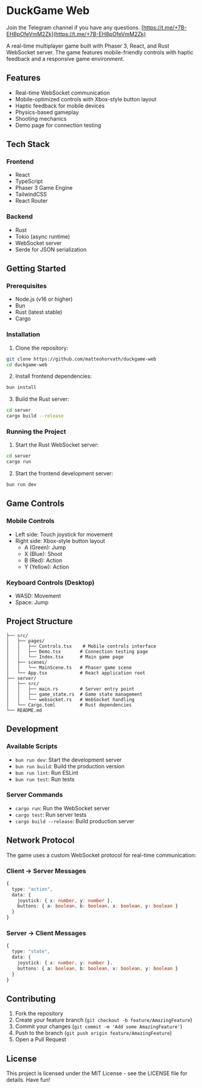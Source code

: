 # DuckGame Web

Join the Telegram channel if you have any questions.
[https://t.me/+7B-EH8pOfeVmM2Zk](https://t.me/+7B-EH8pOfeVmM2Zk)

A real-time multiplayer game built with Phaser 3, React, and Rust WebSocket server. The game features mobile-friendly controls with haptic feedback and a responsive game environment.

## Features

- Real-time WebSocket communication
- Mobile-optimized controls with Xbox-style button layout
- Haptic feedback for mobile devices
- Physics-based gameplay
- Shooting mechanics
- Demo page for connection testing

## Tech Stack

### Frontend

- React
- TypeScript
- Phaser 3 Game Engine
- TailwindCSS
- React Router

### Backend

- Rust
- Tokio (async runtime)
- WebSocket server
- Serde for JSON serialization

## Getting Started

### Prerequisites

- Node.js (v16 or higher)
- Bun
- Rust (latest stable)
- Cargo

### Installation

1. Clone the repository:

```bash
git clone https://github.com/matteohorvath/duckgame-web
cd duckgame-web
```

2. Install frontend dependencies:

```bash
bun install
```

3. Build the Rust server:

```bash
cd server
cargo build --release
```

### Running the Project

1. Start the Rust WebSocket server:

```bash
cd server
cargo run
```

2. Start the frontend development server:

```bash
bun run dev
```

## Game Controls

### Mobile Controls

- Left side: Touch joystick for movement
- Right side: Xbox-style button layout
  - A (Green): Jump
  - X (Blue): Shoot
  - B (Red): Action
  - Y (Yellow): Action

### Keyboard Controls (Desktop)

- WASD: Movement
- Space: Jump

## Project Structure

```
├── src/
│   ├── pages/
│   │   ├── Controls.tsx    # Mobile controls interface
│   │   ├── Demo.tsx       # Connection testing page
│   │   └── Index.tsx      # Main game page
│   ├── scenes/
│   │   └── MainScene.ts   # Phaser game scene
│   └── App.tsx            # React application root
├── server/
│   ├── src/
│   │   ├── main.rs        # Server entry point
│   │   ├── game_state.rs  # Game state management
│   │   └── websocket.rs   # WebSocket handling
│   └── Cargo.toml         # Rust dependencies
└── README.md
```

## Development

### Available Scripts

- `bun run dev`: Start the development server
- `bun run build`: Build the production version
- `bun run lint`: Run ESLint
- `bun run test`: Run tests

### Server Commands

- `cargo run`: Run the WebSocket server
- `cargo test`: Run server tests
- `cargo build --release`: Build production server

## Network Protocol

The game uses a custom WebSocket protocol for real-time communication:

### Client -> Server Messages

```typescript
{
  type: "action",
  data: {
    joystick: { x: number, y: number },
    buttons: { a: boolean, b: boolean, x: boolean, y: boolean }
  }
}
```

### Server -> Client Messages

```typescript
{
  type: "state",
  data: {
    joystick: { x: number, y: number },
    buttons: { a: boolean, b: boolean, x: boolean, y: boolean }
  }
}
```

## Contributing

1. Fork the repository
2. Create your feature branch (`git checkout -b feature/AmazingFeature`)
3. Commit your changes (`git commit -m 'Add some AmazingFeature'`)
4. Push to the branch (`git push origin feature/AmazingFeature`)
5. Open a Pull Request

## License

This project is licensed under the MIT License - see the LICENSE file for details. Have fun!
